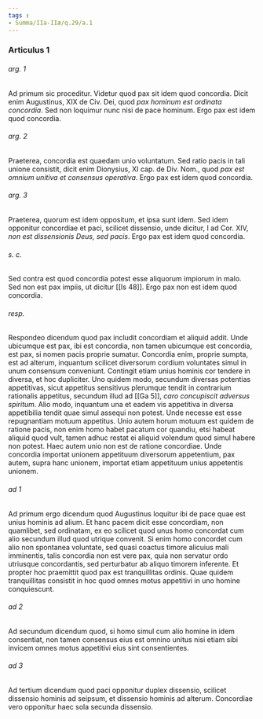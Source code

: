 ```yaml
---
tags : 
- Summa/IIa-IIæ/q.29/a.1
---
```


### Articulus 1

###### arg. 1
Ad primum sic proceditur. Videtur quod pax sit idem quod concordia. Dicit enim Augustinus, XIX de Civ. Dei, quod *pax hominum est ordinata concordia*. Sed non loquimur nunc nisi de pace hominum. Ergo pax est idem quod concordia.

###### arg. 2
Praeterea, concordia est quaedam unio voluntatum. Sed ratio pacis in tali unione consistit, dicit enim Dionysius, XI cap. de Div. Nom., quod *pax est omnium unitiva et consensus operativa*. Ergo pax est idem quod concordia.

###### arg. 3
Praeterea, quorum est idem oppositum, et ipsa sunt idem. Sed idem opponitur concordiae et paci, scilicet dissensio, unde dicitur, I ad Cor. XIV, *non est dissensionis Deus, sed pacis*. Ergo pax est idem quod concordia.

###### s. c.
Sed contra est quod concordia potest esse aliquorum impiorum in malo. Sed non est pax impiis, ut dicitur [[Is 48]]. Ergo pax non est idem quod concordia.

###### resp.
Respondeo dicendum quod pax includit concordiam et aliquid addit. Unde ubicumque est pax, ibi est concordia, non tamen ubicumque est concordia, est pax, si nomen pacis proprie sumatur. Concordia enim, proprie sumpta, est ad alterum, inquantum scilicet diversorum cordium voluntates simul in unum consensum conveniunt. Contingit etiam unius hominis cor tendere in diversa, et hoc dupliciter. Uno quidem modo, secundum diversas potentias appetitivas, sicut appetitus sensitivus plerumque tendit in contrarium rationalis appetitus, secundum illud ad [[Ga 5]], *caro concupiscit adversus spiritum*. Alio modo, inquantum una et eadem vis appetitiva in diversa appetibilia tendit quae simul assequi non potest. Unde necesse est esse repugnantiam motuum appetitus. Unio autem horum motuum est quidem de ratione pacis, non enim homo habet pacatum cor quandiu, etsi habeat aliquid quod vult, tamen adhuc restat ei aliquid volendum quod simul habere non potest. Haec autem unio non est de ratione concordiae. Unde concordia importat unionem appetituum diversorum appetentium, pax autem, supra hanc unionem, importat etiam appetituum unius appetentis unionem.

###### ad 1
Ad primum ergo dicendum quod Augustinus loquitur ibi de pace quae est unius hominis ad alium. Et hanc pacem dicit esse concordiam, non quamlibet, sed ordinatam, ex eo scilicet quod unus homo concordat cum alio secundum illud quod utrique convenit. Si enim homo concordet cum alio non spontanea voluntate, sed quasi coactus timore alicuius mali imminentis, talis concordia non est vere pax, quia non servatur ordo utriusque concordantis, sed perturbatur ab aliquo timorem inferente. Et propter hoc praemittit quod pax est tranquillitas ordinis. Quae quidem tranquillitas consistit in hoc quod omnes motus appetitivi in uno homine conquiescunt.

###### ad 2
Ad secundum dicendum quod, si homo simul cum alio homine in idem consentiat, non tamen consensus eius est omnino unitus nisi etiam sibi invicem omnes motus appetitivi eius sint consentientes.

###### ad 3
Ad tertium dicendum quod paci opponitur duplex dissensio, scilicet dissensio hominis ad seipsum, et dissensio hominis ad alterum. Concordiae vero opponitur haec sola secunda dissensio.

